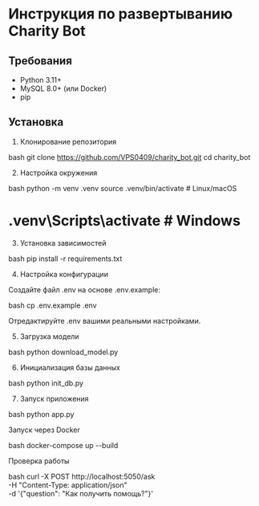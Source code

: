 # Инструкция по развертыванию Charity Bot

## Требования
- Python 3.11+
- MySQL 8.0+ (или Docker)
- pip

## Установка

  1. Клонирование репозитория

bash
git clone https://github.com/VPS0409/charity_bot.git
cd charity_bot

  2. Настройка окружения

bash
python -m venv .venv
source .venv/bin/activate  # Linux/macOS
# .venv\Scripts\activate   # Windows

  3. Установка зависимостей

bash
pip install -r requirements.txt

  4. Настройка конфигурации

Создайте файл .env на основе .env.example:

bash
cp .env.example .env

Отредактируйте .env вашими реальными настройками.

  5. Загрузка модели

bash
python download_model.py

  6. Инициализация базы данных

bash
python init_db.py

  7. Запуск приложения

  bash
python app.py

Запуск через Docker

bash
docker-compose up --build

Проверка работы

bash
curl -X POST http://localhost:5050/ask \
  -H "Content-Type: application/json" \
  -d '{"question": "Как получить помощь?"}'


